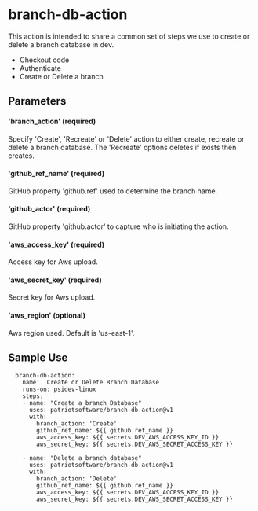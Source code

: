 # branch-db-action

This action is intended to share a common set of steps we use to
create or delete a branch database in dev.

- Checkout code
- Authenticate
- Create or Delete a branch

## Parameters

#### 'branch_action' (required)
Specify 'Create', 'Recreate' or 'Delete' action to either create, recreate or delete a branch database. The 'Recreate' options deletes if exists then creates.

#### 'github_ref_name' (required)
GitHub property 'github.ref' used to determine the branch name.

#### 'github_actor' (required)
GitHub property 'github.actor' to capture who is initiating the action.

#### 'aws_access_key' (required)
Access key for Aws upload.

#### 'aws_secret_key' (required)
Secret key for Aws upload.

#### 'aws_region' (optional)
Aws region used. Default is 'us-east-1'.

## Sample Use

```
  branch-db-action: 
    name:  Create or Delete Branch Database
    runs-on: psidev-linux
    steps:
    - name: "Create a branch Database"
      uses: patriotsoftware/branch-db-action@v1
      with:
        branch_action: 'Create'
        github_ref_name: ${{ github.ref_name }}
        aws_access_key: ${{ secrets.DEV_AWS_ACCESS_KEY_ID }}
        aws_secret_key: ${{ secrets.DEV_AWS_SECRET_ACCESS_KEY }}

    - name: "Delete a branch database"
      uses: patriotsoftware/branch-db-action@v1
      with:
        branch_action: 'Delete'
        github_ref_name: ${{ github.ref_name }}
        aws_access_key: ${{ secrets.DEV_AWS_ACCESS_KEY_ID }}
        aws_secret_key: ${{ secrets.DEV_AWS_SECRET_ACCESS_KEY }}
```

